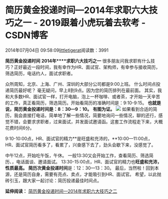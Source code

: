 
# 简历黄金投递时间—2014年求职六大技巧之一 - 2019跟着小虎玩着去软考 - CSDN博客

2014年07月04日 09:58:09[littletigerat](https://me.csdn.net/littletigerat)阅读数：3991


**简历黄金投递时间**
**2014年****求职六大技巧之一**
很多朋友问我求职有什么技巧？正好最近一段时间，我有幸作为HR、面试官、架构师，有幸参与接收简历，筛选简历，电话约人，面试求职者。

众所周知，北京、上海、广州、深圳的大部分公司都是9:00上班。
什么时间点投递简历最好呢？
毫无疑问，早上8到9点。因为您的简历排列在最前面。
其实，我和大多数HR、面试官一样，打开电脑，泡上一杯咖啡、或者茶，才开始一天辛苦的工作，真正看简历，筛选简历。开始看简历的准确时间是：9:10-9:15。
**也就是说，简历黄金投递时间是：****8****：****30—9****：****10****。**
**有图为证。**
![](https://img-blog.csdn.net/20140704095126718?watermark/2/text/aHR0cDovL2Jsb2cuY3Nkbi5uZXQvbGl0dGxldGlnZXJhdA==/font/5a6L5L2T/fontsize/400/fill/I0JBQkFCMA==/dissolve/70/gravity/Center)
如果看到合适的简历，我会直接打电话，简单地了解一些情况，简要地询问一些情况，聊的还行，感觉不错，会要求求职者，过来面试，并发面试邀请函。这套工作流程走下来，大概花费时间6分。

9:10-10:00点，HR、面试官的精力**是旺盛和充沛的，**10:00—11:00点，HR、面试官简历看多了，看累了，兴奋感下去了，劲头会歇下来，没感觉了。

中午12点，开始吃午饭，午休。
一般13:30又会开始工作，查看简历、筛选简历、，电话面谈、邀请面试。
13:30-15:00点，HR、面试官的精力也**旺盛和充沛，性质最高。**
**简历次黄金投递时间**是：12：30—13：30。
最后，当然啦！回到本源，还是简历自身，需要有亮点、卖点，才能吸引到HR、面试官。
希望，以此抛砖引玉，跟大家一起讨论：简历投递最佳时间点。

**延伸阅读：**
[简历黄金投递时间—2014年求职六大技巧之二](http://blog.csdn.net/littletigerat/article/details/36935145)

